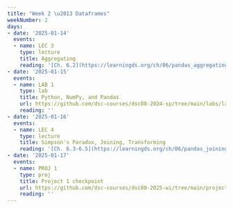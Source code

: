 ```yaml
---
title: "Week 2 \u2013 Dataframes"
weekNumber: 2
days:
- date: '2025-01-14'
  events:
  - name: LEC 3
    type: lecture
    title: Aggregating
    reading: '[Ch. 6.2](https://learningds.org/ch/06/pandas_aggregating.html)'
- date: '2025-01-15'
  events:
  - name: LAB 1
    type: lab
    title: Python, NumPy, and Pandas
    url: https://github.com/dsc-courses/dsc80-2024-sp/tree/main/labs/lab01
    reading: ''
- date: '2025-01-16'
  events:
  - name: LEC 4
    type: lecture
    title: Simpson's Paradox, Joining, Transforming
    reading: '[Ch. 6.3-6.5](https://learningds.org/ch/06/pandas_joining.html)'
- date: '2025-01-17'
  events:
  - name: PROJ 1
    type: proj
    title: Project 1 checkpoint
    url: https://github.com/dsc-courses/dsc80-2025-wi/tree/main/projects/project01
    reading: ''
---
```

